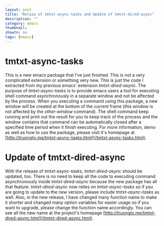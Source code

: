```yaml
---
layout: post
title: "Relase of tmtxt-async-tasks and Update of tmtxt-dired-async"
description: ""
category: emacs
thumbnail: 
showtn: no
tags: [emacs]
---
```



# tmtxt-async-tasks

This is a new emacs package that I've just finished. This is not a very
complicated extension or something very new. This is just the code I extracted
from my previous emacs' extension *tmtxt-dired-async*. The purpose of
*tmtxt-async-tasks* is to provide emacs users a tool for executing shell command
asynchronously in a separate window and not be affected by the process. When you
executing a command using this package, a new window will be created at the
bottom of the current frame (this window is not affected by the *other-window*
command). The shell command keep running and print out the result for you to
keep track of the process and the window contains that command can be
automatically closed after a specified time period when it finish executing. For
more information, demo as well as how to use the package, please visit it's
homepage at
[http://truongtx.me/tmtxt-async-tasks.html](/tmtxt-async-tasks.html).

# Update of tmtxt-dired-async

With the release of *tmtxt-async-tasks*, *tmtxt-dired-async* should be updated,
too. There is no need to keep all the code to executing command asynchronously
inside *tmtxt-dired-async* because the new package has all that feature.
*tmtxt-dired-async* now relies on *tmtxt-async-tasks* so if you are going to
update to the new version, please include *tmtxt-async-tasks* as well. Also, in
the new release, I have changed many function name to make it shorter and
changed many option variables for easier usage
so if you want to upgrade, please change the function name accordingly.
You can see all the new name at the project's homepage
[http://truongtx.me/tmtxt-dired-async.html](/tmtxt-dired-async.html).

<!-- more -->
